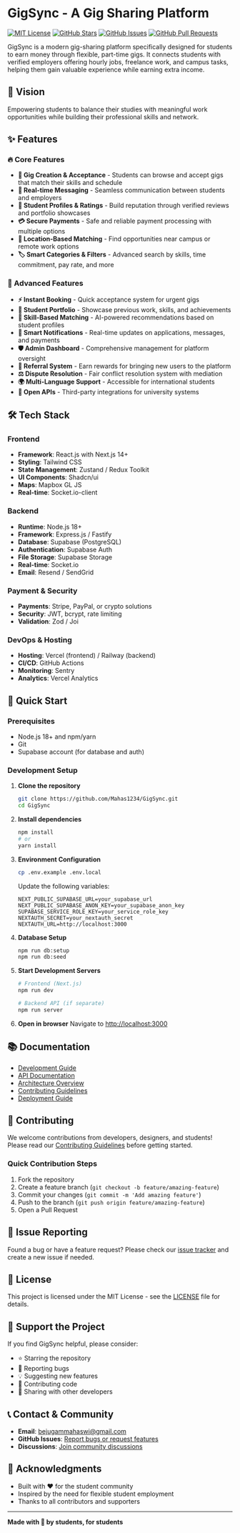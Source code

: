 # GigSync - A Gig Sharing Platform

[![MIT License](https://img.shields.io/badge/License-MIT-green.svg)](https://choosealicense.com/licenses/mit/)
[![GitHub Stars](https://img.shields.io/github/stars/Mahas1234/GigSync?style=social)](https://github.com/Mahas1234/GigSync/stargazers)
[![GitHub Issues](https://img.shields.io/github/issues/Mahas1234/GigSync)](https://github.com/Mahas1234/GigSync/issues)
[![GitHub Pull Requests](https://img.shields.io/github/issues-pr/Mahas1234/GigSync)](https://github.com/Mahas1234/GigSync/pulls)

GigSync is a modern gig-sharing platform specifically designed for students to earn money through flexible, part-time gigs. It connects students with verified employers offering hourly jobs, freelance work, and campus tasks, helping them gain valuable experience while earning extra income.

## 🎯 Vision

Empowering students to balance their studies with meaningful work opportunities while building their professional skills and network.

## ✨ Features

### 🔥 Core Features

- **🎪 Gig Creation & Acceptance** - Students can browse and accept gigs that match their skills and schedule
- **💬 Real-time Messaging** - Seamless communication between students and employers
- **👤 Student Profiles & Ratings** - Build reputation through verified reviews and portfolio showcases
- **💳 Secure Payments** - Safe and reliable payment processing with multiple options
- **📍 Location-Based Matching** - Find opportunities near campus or remote work options
- **🏷️ Smart Categories & Filters** - Advanced search by skills, time commitment, pay rate, and more

### 🚀 Advanced Features

- **⚡ Instant Booking** - Quick acceptance system for urgent gigs
- **🎨 Student Portfolio** - Showcase previous work, skills, and achievements
- **🤝 Skill-Based Matching** - AI-powered recommendations based on student profiles
- **🔔 Smart Notifications** - Real-time updates on applications, messages, and payments
- **🛡️ Admin Dashboard** - Comprehensive management for platform oversight
- **🎁 Referral System** - Earn rewards for bringing new users to the platform
- **⚖️ Dispute Resolution** - Fair conflict resolution system with mediation
- **🌍 Multi-Language Support** - Accessible for international students
- **🔌 Open APIs** - Third-party integrations for university systems

## 🛠️ Tech Stack

### Frontend
- **Framework**: React.js with Next.js 14+
- **Styling**: Tailwind CSS
- **State Management**: Zustand / Redux Toolkit
- **UI Components**: Shadcn/ui
- **Maps**: Mapbox GL JS
- **Real-time**: Socket.io-client

### Backend
- **Runtime**: Node.js 18+
- **Framework**: Express.js / Fastify
- **Database**: Supabase (PostgreSQL)
- **Authentication**: Supabase Auth
- **File Storage**: Supabase Storage
- **Real-time**: Socket.io
- **Email**: Resend / SendGrid

### Payment & Security
- **Payments**: Stripe, PayPal, or crypto solutions
- **Security**: JWT, bcrypt, rate limiting
- **Validation**: Zod / Joi

### DevOps & Hosting
- **Hosting**: Vercel (frontend) / Railway (backend)
- **CI/CD**: GitHub Actions
- **Monitoring**: Sentry
- **Analytics**: Vercel Analytics

## 🚀 Quick Start

### Prerequisites

- Node.js 18+ and npm/yarn
- Git
- Supabase account (for database and auth)

### Development Setup

1. **Clone the repository**
   ```bash
   git clone https://github.com/Mahas1234/GigSync.git
   cd GigSync
   ```

2. **Install dependencies**
   ```bash
   npm install
   # or
   yarn install
   ```

3. **Environment Configuration**
   ```bash
   cp .env.example .env.local
   ```
   Update the following variables:
   ```env
   NEXT_PUBLIC_SUPABASE_URL=your_supabase_url
   NEXT_PUBLIC_SUPABASE_ANON_KEY=your_supabase_anon_key
   SUPABASE_SERVICE_ROLE_KEY=your_service_role_key
   NEXTAUTH_SECRET=your_nextauth_secret
   NEXTAUTH_URL=http://localhost:3000
   ```

4. **Database Setup**
   ```bash
   npm run db:setup
   npm run db:seed
   ```

5. **Start Development Servers**
   ```bash
   # Frontend (Next.js)
   npm run dev
   
   # Backend API (if separate)
   npm run server
   ```

6. **Open in browser**
   Navigate to [http://localhost:3000](http://localhost:3000)

## 📚 Documentation

- [Development Guide](./docs/DEVELOPMENT.md)
- [API Documentation](./docs/API.md)
- [Architecture Overview](./docs/ARCHITECTURE.md)
- [Contributing Guidelines](./CONTRIBUTING.md)
- [Deployment Guide](./docs/DEPLOYMENT.md)

## 🤝 Contributing

We welcome contributions from developers, designers, and students! Please read our [Contributing Guidelines](./CONTRIBUTING.md) before getting started.

### Quick Contribution Steps

1. Fork the repository
2. Create a feature branch (`git checkout -b feature/amazing-feature`)
3. Commit your changes (`git commit -m 'Add amazing feature'`)
4. Push to the branch (`git push origin feature/amazing-feature`)
5. Open a Pull Request

## 🐛 Issue Reporting

Found a bug or have a feature request? Please check our [issue tracker](https://github.com/Mahas1234/GigSync/issues) and create a new issue if needed.

## 📄 License

This project is licensed under the MIT License - see the [LICENSE](LICENSE) file for details.

## 🌟 Support the Project

If you find GigSync helpful, please consider:
- ⭐ Starring the repository
- 🐛 Reporting bugs
- 💡 Suggesting new features
- 🤝 Contributing code
- 📢 Sharing with other developers

## 📞 Contact & Community

- **Email**: [bejugammahaswi@gmail.com](mailto:bejugammahaswi@gmail.com)
- **GitHub Issues**: [Report bugs or request features](https://github.com/Mahas1234/GigSync/issues)
- **Discussions**: [Join community discussions](https://github.com/Mahas1234/GigSync/discussions)

## 🙏 Acknowledgments

- Built with ❤️ for the student community
- Inspired by the need for flexible student employment
- Thanks to all contributors and supporters

---

**Made with 💙 by students, for students**

